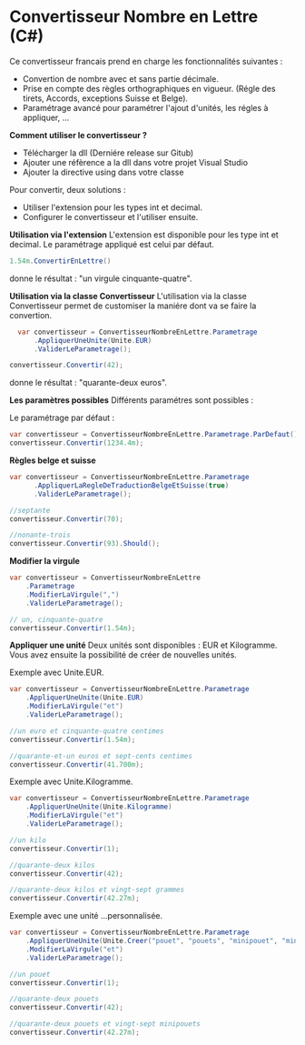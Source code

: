 Convertisseur Nombre en Lettre (C#)
===========================
Ce convertisseur francais prend en charge les fonctionnalités suivantes :
- Convertion de nombre avec et sans partie décimale.
- Prise en compte des règles orthographiques en vigueur. (Régle des tirets, Accords, exceptions Suisse et Belge).
- Paramétrage avancé pour paramétrer l'ajout d'unités, les régles à appliquer, ...

**Comment utiliser le convertisseur ?**
- Télécharger la dll (Derniére release sur Gitub)
- Ajouter une réfèrence a la dll dans votre projet Visual Studio
- Ajouter la directive using dans votre classe

Pour convertir, deux solutions :
- Utiliser l'extension pour les types int et decimal.
- Configurer le convertisseur et l'utiliser ensuite.

**Utilisation via l'extension**
L'extension est disponible pour les type int et decimal. Le paramétrage appliqué est celui par défaut.

```C#
1.54m.ConvertirEnLettre()
```

donne le résultat : "un virgule cinquante-quatre".

**Utilisation via la classe Convertisseur**
L'utilisation via la classe Convertisseur permet de customiser la maniére dont va se faire la convertion.

```C#
  var convertisseur = ConvertisseurNombreEnLettre.Parametrage
      .AppliquerUneUnite(Unite.EUR)
      .ValiderLeParametrage();

convertisseur.Convertir(42);
```

donne le résultat : "quarante-deux euros".

**Les paramètres possibles**
Différents paramétres sont possibles :


Le paramétrage par défaut :
```C#
var convertisseur = ConvertisseurNombreEnLettre.Parametrage.ParDefaut();
convertisseur.Convertir(1234.4m);
```

**Règles belge et suisse**
```C#
var convertisseur = ConvertisseurNombreEnLettre.Parametrage
      .AppliquerLaRegleDeTraductionBelgeEtSuisse(true)
      .ValiderLeParametrage();

//septante
convertisseur.Convertir(70);

//nonante-trois
convertisseur.Convertir(93).Should();
```

**Modifier la virgule**
```C#
var convertisseur = ConvertisseurNombreEnLettre
    .Parametrage
    .ModifierLaVirgule(",")
    .ValiderLeParametrage();

// un, cinquante-quatre
convertisseur.Convertir(1.54m);
```

**Appliquer une unité**
Deux unités sont disponibles : EUR et Kilogramme. Vous avez ensuite la possibilité de créer de nouvelles unités.

Exemple avec Unite.EUR.
```C#
var convertisseur = ConvertisseurNombreEnLettre.Parametrage
    .AppliquerUneUnite(Unite.EUR)
    .ModifierLaVirgule("et")
    .ValiderLeParametrage();

//un euro et cinquante-quatre centimes
convertisseur.Convertir(1.54m);

//quarante-et-un euros et sept-cents centimes
convertisseur.Convertir(41.700m);
```

Exemple avec Unite.Kilogramme.
```C#
var convertisseur = ConvertisseurNombreEnLettre.Parametrage
    .AppliquerUneUnite(Unite.Kilogramme)
    .ModifierLaVirgule("et")
    .ValiderLeParametrage();

//un kilo
convertisseur.Convertir(1);

//quarante-deux kilos
convertisseur.Convertir(42);

//quarante-deux kilos et vingt-sept grammes
convertisseur.Convertir(42.27m);
```

Exemple avec une unité ...personnalisée.
```C#
var convertisseur = ConvertisseurNombreEnLettre.Parametrage
    .AppliquerUneUnite(Unite.Creer("pouet", "pouets", "minipouet", "minipouets"))
    .ModifierLaVirgule("et")
    .ValiderLeParametrage();

//un pouet
convertisseur.Convertir(1);

//quarante-deux pouets
convertisseur.Convertir(42);

//quarante-deux pouets et vingt-sept minipouets
convertisseur.Convertir(42.27m);
```

